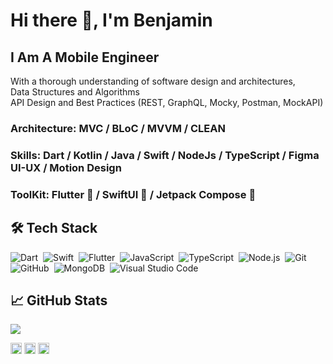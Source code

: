 # Hi there 👋, I'm Benjamin
## I Am A Mobile Engineer <br>
With a thorough understanding of software design and architectures, <br>
Data Structures and Algorithms  <br>
API Design and Best Practices (REST, GraphQL, Mocky, Postman, MockAPI) <br>

### Architecture: MVC / BLoC / MVVM / CLEAN
### Skills: Dart / Kotlin / Java / Swift / NodeJs / TypeScript / Figma UI-UX / Motion Design
### ToolKit: Flutter 💙 / SwiftUI 🧡 / Jetpack Compose 💚
## 🛠&nbsp;Tech Stack
![Dart](https://img.shields.io/badge/-Dart-ffffff?style=flat&logo=dart&logoColor=007ACC)&nbsp;
![Swift](https://img.shields.io/badge/-Swift-ffffff?style=flat&logo=swift&logoColor=007ACC)&nbsp;
![Flutter](https://img.shields.io/badge/-Flutter-ffffff?style=flat&logo=flutter&logoColor=007ACC)&nbsp;
![JavaScript](https://img.shields.io/badge/-JavaScript-ffffff?style=flat&logo=javascript&logoColor=fad63d)&nbsp;
![TypeScript](https://img.shields.io/badge/-TypeScript-ffffff?style=flat&logo=typescript&logoColor=fad63d)&nbsp;
![Node.js](https://img.shields.io/badge/-Node.js-ffffff?style=flat&logo=node.js)&nbsp;
![Git](https://img.shields.io/badge/-Git-ffffff?style=flat&logo=git)&nbsp;
![GitHub](https://img.shields.io/badge/-GitHub-ffffff?style=flat&logo=github&logoColor=000000)&nbsp;
![MongoDB](https://shields.io/badge/-MongoDB-ffffff?style=flat&logo=mongodb)&nbsp;
![Visual Studio Code](https://img.shields.io/badge/-Visual%20Studio%20Code-ffffff?style=flat&logo=visual-studio-code&logoColor=007ACC)&nbsp;

## &#x1f4c8; GitHub Stats

<a href="https://github.com/Proqrammer">
  <img align="center" src="https://github-readme-stats.vercel.app/api/top-langs/?username=proqrammer&layout=compact&hide_border=true&theme=light" />
</a>

[<img src='https://cdn.jsdelivr.net/npm/simple-icons@3.0.1/icons/github.svg' alt='github' height='18'>](https://github.com/proqrammer)    [<img src='https://cdn.jsdelivr.net/npm/simple-icons@3.0.1/icons/twitter.svg' alt='twitter' height='18'>](https://twitter.com/proqrammer)    [<img src='https://cdn.jsdelivr.net/npm/simple-icons@3.0.1/icons/icloud.svg' alt='website' height='18'>](https://proqrammer.tech)  
